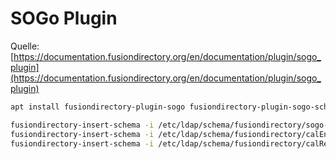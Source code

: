 # SOGo Plugin

Quelle: [https://documentation.fusiondirectory.org/en/documentation/plugin/sogo_plugin](https://documentation.fusiondirectory.org/en/documentation/plugin/sogo_plugin)

```bash
apt install fusiondirectory-plugin-sogo fusiondirectory-plugin-sogo-schema
```

```bash
fusiondirectory-insert-schema -i /etc/ldap/schema/fusiondirectory/sogo-fd-conf.schema
fusiondirectory-insert-schema -i /etc/ldap/schema/fusiondirectory/calEntry.schema
fusiondirectory-insert-schema -i /etc/ldap/schema/fusiondirectory/calRessources.schema
```